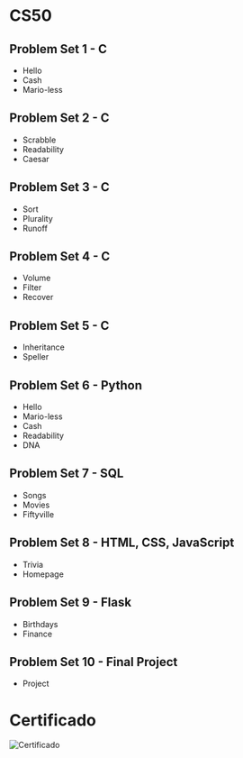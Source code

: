 # CS50

## Problem Set 1 - C

* Hello
* Cash
* Mario-less

## Problem Set 2 - C

* Scrabble
* Readability
* Caesar

## Problem Set 3 - C

* Sort
* Plurality
* Runoff

## Problem Set 4 - C

* Volume
* Filter
* Recover

## Problem Set 5 - C

* Inheritance
* Speller

## Problem Set 6 - Python

* Hello
* Mario-less
* Cash
* Readability
* DNA

## Problem Set 7 - SQL

* Songs
* Movies
* Fiftyville

## Problem Set 8 - HTML, CSS, JavaScript

* Trivia
* Homepage

## Problem Set 9 - Flask

* Birthdays
* Finance

## Problem Set 10 - Final Project 

* Project

# Certificado
![Certificado](https://github.com/user-attachments/assets/fd3a66e7-300b-49df-b1d0-3187fb1a10bd)

